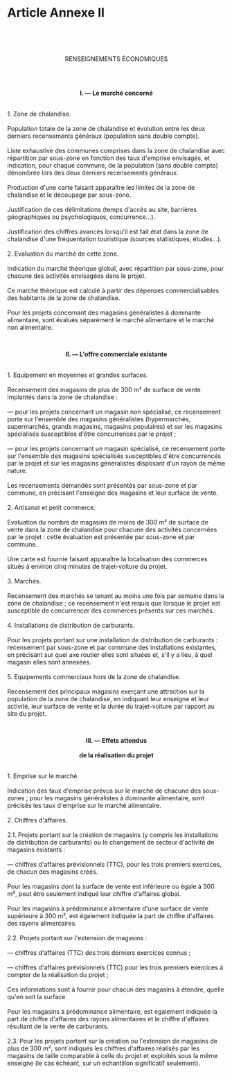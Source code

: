 # Article Annexe II

<p><br/></p><p><br/></p><div align='center'>RENSEIGNEMENTS ÉCONOMIQUES</div><p><br/><br/></p><div align='center'><b>I. ― Le marché concerné</b></div><p><br/> 1. Zone de chalandise.<br/><br/> Population totale de la zone de chalandise et évolution entre les deux derniers recensements généraux (population sans double compte).<br/><br/> Liste exhaustive des communes comprises dans la zone de chalandise avec répartition par sous-zone en fonction des taux d'emprise envisagés, et indication, pour chaque commune, de la population (sans double compte) dénombrée lors des deux derniers recensements généraux.<br/><br/> Production d'une carte faisant apparaître les limites de la zone de chalandise et le découpage par sous-zone.<br/><br/> Justification de ces délimitations (temps d'accès au site, barrières géographiques ou psychologiques, concurrence...).<br/><br/> Justification des chiffres avancés lorsqu'il est fait état dans la zone de chalandise d'une fréquentation touristique (sources statistiques, études...).<br/><br/> 2. Evaluation du marché de cette zone.<br/><br/> Indication du marché théorique global, avec répartition par sous-zone, pour chacune des activités envisagées dans le projet.<br/><br/> Ce marché théorique est calculé à partir des dépenses commercialisables des habitants de la zone de chalandise.<br/><br/> Pour les projets concernant des magasins généralistes à dominante alimentaire, sont évalués séparément le marché alimentaire et le marché non alimentaire.</p><p><br/></p><div align='center'><b>II. ― L'offre commerciale existante</b></div><p><br/> 1. Equipement en moyennes et grandes surfaces.<br/><br/> Recensement des magasins de plus de 300 m² de surface de vente implantés dans la zone de chalandise :<br/><br/> ― pour les projets concernant un magasin non spécialisé, ce recensement porte sur l'ensemble des magasins généralistes (hypermarchés, supermarchés, grands magasins, magasins populaires) et sur les magasins spécialisés susceptibles d'être concurrencés par le projet ;<br/><br/> ― pour les projets concernant un magasin spécialisé, ce recensement porte sur l'ensemble des magasins spécialisés susceptibles d'être concurrencés par le projet et sur les magasins généralistes disposant d'un rayon de même nature.<br/><br/> Les recensements demandés sont présentés par sous-zone et par commune, en précisant l'enseigne des magasins et leur surface de vente.<br/><br/> 2. Artisanat et petit commerce.<br/><br/> Evaluation du nombre de magasins de moins de 300 m² de surface de vente dans la zone de chalandise pour chacune des activités concernées par le projet : cette évaluation est présentée par sous-zone et par commune.<br/><br/> Une carte est fournie faisant apparaître la localisation des commerces situés à environ cinq minutes de trajet-voiture du projet.<br/><br/> 3. Marchés.<br/><br/> Recensement des marchés se tenant au moins une fois par semaine dans la zone de chalandise ; ce recensement n'est requis que lorsque le projet est susceptible de concurrencer des commerces présents sur ces marchés.<br/><br/> 4. Installations de distribution de carburants.<br/><br/> Pour les projets portant sur une installation de distribution de carburants : recensement par sous-zone et par commune des installations existantes, en précisant sur quel axe routier elles sont situées et, s'il y a lieu, à quel magasin elles sont annexées.<br/><br/> 5. Equipements commerciaux hors de la zone de chalandise.<br/><br/> Recensement des principaux magasins exerçant une attraction sur la population de la zone de chalandise, en indiquant leur enseigne et leur activité, leur surface de vente et la durée du trajet-voiture par rapport au site du projet.</p><p><br/></p><div align='center'><b>III. ― Effets attendus<br/><br/>de la réalisation du projet</b></div><p><br/> 1. Emprise sur le marché.<br/><br/> Indication des taux d'emprise prévus sur le marché de chacune des sous-zones ; pour les magasins généralistes à dominante alimentaire, sont précisés les taux d'emprise sur le marché alimentaire.<br/><br/> 2. Chiffres d'affaires.<br/><br/> 2.1. Projets portant sur la création de magasins (y compris les installations de distribution de carburants) ou le changement de secteur d'activité de magasins existants :<br/><br/> ― chiffres d'affaires prévisionnels (TTC), pour les trois premiers exercices, de chacun des magasins créés.<br/><br/> Pour les magasins dont la surface de vente est inférieure ou égale à 300 m², peut être seulement indiqué leur chiffre d'affaires global.<br/><br/> Pour les magasins à prédominance alimentaire d'une surface de vente supérieure à 300 m², est également indiquée la part de chiffre d'affaires des rayons alimentaires.<br/><br/> 2.2. Projets portant sur l'extension de magasins :<br/><br/> ― chiffres d'affaires (TTC) des trois derniers exercices connus ;<br/><br/> ― chiffres d'affaires prévisionnels (TTC) pour les trois premiers exercices à compter de la réalisation du projet ;<br/><br/> Ces informations sont à fournir pour chacun des magasins à étendre, quelle qu'en soit la surface.<br/><br/> Pour les magasins à prédominance alimentaire, est également indiquée la part de chiffre d'affaires des rayons alimentaires et le chiffre d'affaires résultant de la vente de carburants.<br/><br/> 2.3. Pour les projets portant sur la création ou l'extension de magasins de plus de 300 m², sont indiqués les chiffres d'affaires réalisés par les magasins de taille comparable à celle du projet et exploités sous la même enseigne (le cas échéant, sur un échantillon significatif seulement).<br/></p><p><br/></p>